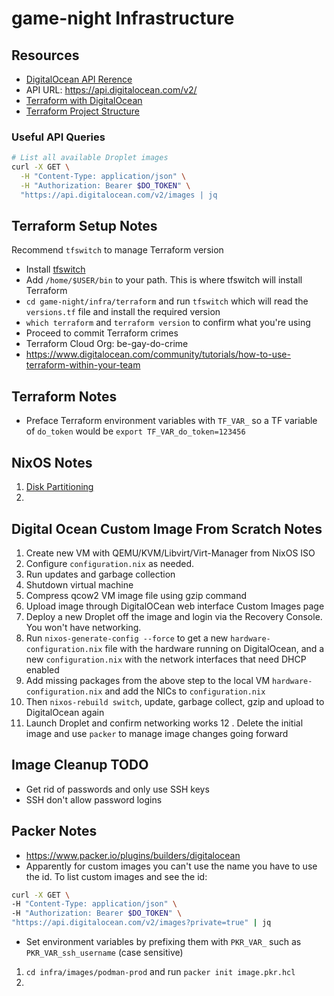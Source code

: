 # game-night Infrastructure

## Resources
- [DigitalOcean API Rerence](https://docs.digitalocean.com/reference/api/api-reference)
- API URL: https://api.digitalocean.com/v2/
- [Terraform with DigitalOcean](https://www.digitalocean.com/community/tutorials/how-to-use-terraform-with-digitalocean)
- [Terraform Project Structure](https://www.digitalocean.com/community/tutorials/how-to-structure-a-terraform-project)

### Useful API Queries

```sh
# List all available Droplet images
curl -X GET \
  -H "Content-Type: application/json" \
  -H "Authorization: Bearer $DO_TOKEN" \
  "https://api.digitalocean.com/v2/images | jq

```

## Terraform Setup Notes
Recommend `tfswitch` to manage Terraform version
- Install [tfswitch](https://tfswitch.warrensbox.com/Quick-Start/)
- Add `/home/$USER/bin` to your path. This is where tfswitch will install Terraform
- `cd game-night/infra/terraform` and run `tfswitch` which will read the `versions.tf` file and install the required version
- `which terraform` and `terraform version` to confirm what you're using
- Proceed to commit Terraform crimes
- Terraform Cloud Org: be-gay-do-crime
- https://www.digitalocean.com/community/tutorials/how-to-use-terraform-within-your-team

## Terraform Notes
- Preface Terraform environment variables with `TF_VAR_` so a TF variable of `do_token` would be `export TF_VAR_do_token=123456`

## NixOS Notes

1. [Disk Partitioning](https://nixos.org/manual/nixos/stable/#sec-installation-partitioning-UEFI)
2. 

## Digital Ocean Custom Image From Scratch Notes

1. Create new VM with QEMU/KVM/Libvirt/Virt-Manager from NixOS ISO
2. Configure `configuration.nix` as needed.
3. Run updates and garbage collection
4. Shutdown virtual machine
5. Compress qcow2 VM image file using gzip command
6. Upload image through DigitalOCean web interface Custom Images page
7. Deploy a new Droplet off the image and login via the Recovery Console. You won't have networking.
8. Run `nixos-generate-config --force` to get a new `hardware-configuration.nix` file with the hardware running on DigitalOcean, and a new `configuration.nix` with the network interfaces that need DHCP enabled
9. Add missing packages from the above step to the local VM `hardware-configuration.nix` and add the NICs to `configuration.nix`
10. Then `nixos-rebuild switch`, update, garbage collect, gzip and upload to DigitalOcean again
11. Launch Droplet and confirm networking works
12 . Delete the initial image and use `packer` to manage image changes going forward

## Image Cleanup TODO

- Get rid of passwords and only use SSH keys
- SSH don't allow password logins

## Packer Notes

- https://www.packer.io/plugins/builders/digitalocean
- Apparently for custom images you can't use the name you have to use the id. To list custom images and see the id:

```sh
curl -X GET \
-H "Content-Type: application/json" \
-H "Authorization: Bearer $DO_TOKEN" \
"https://api.digitalocean.com/v2/images?private=true" | jq
```
- Set environment variables by prefixing them with `PKR_VAR_` such as `PKR_VAR_ssh_username` (case sensitive)

1. `cd infra/images/podman-prod` and run `packer init image.pkr.hcl`
2. 